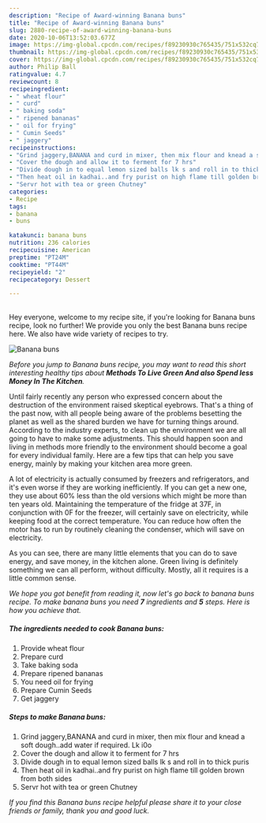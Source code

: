 ```yaml
---
description: "Recipe of Award-winning Banana buns"
title: "Recipe of Award-winning Banana buns"
slug: 2880-recipe-of-award-winning-banana-buns
date: 2020-10-06T13:52:03.677Z
image: https://img-global.cpcdn.com/recipes/f89230930c765435/751x532cq70/banana-buns-recipe-main-photo.jpg
thumbnail: https://img-global.cpcdn.com/recipes/f89230930c765435/751x532cq70/banana-buns-recipe-main-photo.jpg
cover: https://img-global.cpcdn.com/recipes/f89230930c765435/751x532cq70/banana-buns-recipe-main-photo.jpg
author: Philip Ball
ratingvalue: 4.7
reviewcount: 8
recipeingredient:
- " wheat flour"
- " curd"
- " baking soda"
- " ripened bananas"
- " oil for frying"
- " Cumin Seeds"
- " jaggery"
recipeinstructions:
- "Grind jaggery,BANANA and curd in mixer, then mix flour and knead a soft dough..add water if required. Lk i0o"
- "Cover the dough and allow it to ferment for 7 hrs"
- "Divide dough in to equal lemon sized balls lk s and roll in to thick puris"
- "Then heat oil in kadhai..and fry purist on high flame till golden brown from both sides"
- "Servr hot with tea or green Chutney"
categories:
- Recipe
tags:
- banana
- buns

katakunci: banana buns 
nutrition: 236 calories
recipecuisine: American
preptime: "PT24M"
cooktime: "PT44M"
recipeyield: "2"
recipecategory: Dessert

---
```

<br>
Hey everyone, welcome to my recipe site, if you're looking for Banana buns recipe, look no further! We provide you only the best Banana buns recipe here. We also have wide variety of recipes to try.
<br>


![Banana buns](https://img-global.cpcdn.com/recipes/f89230930c765435/751x532cq70/banana-buns-recipe-main-photo.jpg)

<i>Before you jump to Banana buns recipe, you may want to read this short interesting healthy tips about 
<strong>Methods To Live Green And also Spend less Money In The Kitchen</strong>.</i>
</br>

Until fairly recently any person who expressed concern about the destruction of the environment raised skeptical eyebrows. That's a thing of the past now, with all people being aware of the problems besetting the planet as well as the shared burden we have for turning things around. According to the industry experts, to clean up the environment we are all going to have to make some adjustments. This should happen soon and living in methods more friendly to the environment should become a goal for every individual family. Here are a few tips that can help you save energy, mainly by making your kitchen area more green.

A lot of electricity is actually consumed by freezers and refrigerators, and it's even worse if they are working inefficiently. If you can get a new one, they use about 60% less than the old versions which might be more than ten years old. Maintaining the temperature of the fridge at 37F, in conjunction with 0F for the freezer, will certainly save on electricity, while keeping food at the correct temperature. You can reduce how often the motor has to run by routinely cleaning the condenser, which will save on electricity.

As you can see, there are many little elements that you can do to save energy, and save money, in the kitchen alone. Green living is definitely something we can all perform, without difficulty. Mostly, all it requires is a little common sense.


<i>We hope you got benefit from reading it, now let's go back to banana buns recipe. To make banana buns you need <strong>7</strong> ingredients and <strong>5</strong> steps. Here is how you achieve that.
</i>

##### The ingredients needed to cook Banana buns:

1. Provide  wheat flour
1. Prepare  curd
1. Take  baking soda
1. Prepare  ripened bananas
1. You need  oil for frying
1. Prepare  Cumin Seeds
1. Get  jaggery


##### Steps to make Banana buns:

1. Grind jaggery,BANANA and curd in mixer, then mix flour and knead a soft dough..add water if required. Lk i0o
1. Cover the dough and allow it to ferment for 7 hrs
1. Divide dough in to equal lemon sized balls lk s and roll in to thick puris
1. Then heat oil in kadhai..and fry purist on high flame till golden brown from both sides
1. Servr hot with tea or green Chutney


<i>If you find this Banana buns recipe helpful please share it to your close friends or family, thank you and good luck.</i>
